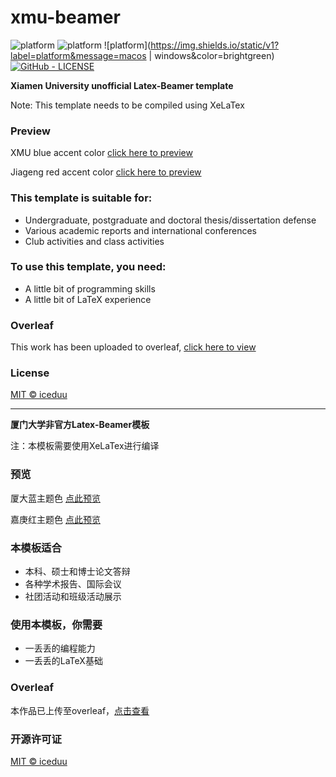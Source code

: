 # xmu-beamer

![platform](https://img.shields.io/static/v1?label=software&message=Latex&color=brightgreen)
![platform](https://img.shields.io/static/v1?label=compiler&message=XeLaTex&color=brightgreen)
![platform](https://img.shields.io/static/v1?label=platform&message=macos | windows&color=brightgreen)
[![GitHub - LICENSE](https://img.shields.io/github/license/mashape/apistatus)](./LICENSE)

**Xiamen University unofficial Latex-Beamer template**

Note: This template needs to be compiled using XeLaTex

### Preview

XMU blue accent color [click here to preview](https://github.com/iceduu/xmu-beamer/blob/main/slides_blue.pdf)

Jiageng red accent color [click here to preview](https://github.com/iceduu/xmu-beamer/blob/main/slides_red.pdf)

### This template is suitable for:

- Undergraduate, postgraduate and doctoral thesis/dissertation defense
- Various academic reports and international conferences
- Club activities and class activities

### To use this template, you need:

- A little bit of programming skills
- A little bit of LaTeX experience

### Overleaf

This work has been uploaded to overleaf, [click here to view](https://www.overleaf.com/latex/templates/xmu-beamer-template/zzrksvwjnkzn)

### License

[MIT © iceduu](https://github.com/iceduu/xmu-beamer/blob/main/LICENSE)

------

**厦门大学非官方Latex-Beamer模板**

注：本模板需要使用XeLaTex进行编译

### 预览

厦大蓝主题色 [点此预览](https://github.com/iceduu/xmu-beamer/blob/main/slides_blue.pdf)

嘉庚红主题色 [点此预览](https://github.com/iceduu/xmu-beamer/blob/main/slides_red.pdf)

### 本模板适合

- 本科、硕士和博士论文答辩
- 各种学术报告、国际会议
- 社团活动和班级活动展示

### 使用本模板，你需要

- 一丢丢的编程能力
- 一丢丢的LaTeX基础

### Overleaf

本作品已上传至overleaf，[点击查看](https://www.overleaf.com/latex/templates/xmu-beamer-template/zzrksvwjnkzn)

### 开源许可证

[MIT © iceduu](https://github.com/iceduu/xmu-beamer/blob/main/LICENSE)

